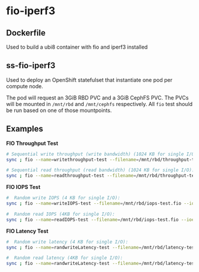 # fio-iperf3
## Dockerfile

Used to build a ubi8 container with fio and iperf3 installed
## ss-fio-iperf3

Used to deploy an OpenShift statefulset that instantiate one pod per compute node.

The pod will request an 3GiB RBD PVC and a 3GiB CephFS PVC. The PVCs will be mounted in `/mnt/rbd` and `/mnt/cephfs` respectively. All `fio` test should be run based on one of those mountpoints.

## Examples

**FIO Throughput Test**
```bash
# Sequential write throughput (write bandwidth) (1024 KB for single I/O):
sync ; fio --name=writethroughput-test --filename=/mnt/rbd/throughput-test.fio --ioengine=libaio --direct=1 --rw=write --bs=1024k --size=1Gi --iodepth=64 --numjobs=1 --group_reporting --runtime=120 --time_based

# Sequential read throughput (read bandwidth) (1024 KB for single I/O):
sync ; fio --name=readthroughput-test --filename=/mnt/rbd/throughput-test.fio --ioengine=libaio --direct=1 --rw=read --bs=1024k --size=1Gi --iodepth=64 --numjobs=1 --group_reporting --runtime=120 --time_based
```

**FIO IOPS Test**
```bash
#  Random write IOPS (4 KB for single I/O):
sync ; fio --name=writeIOPS-test --filename=/mnt/rbd/iops-test.fio --ioengine=libaio --direct=1 --rw=randwrite --bs=4k --size=1Gi --iodepth=128 --numjobs=1 --group_reporting --runtime=120 --time_based

#  Random read IOPS (4KB for single I/O):
sync ; fio --name=readIOPS-test --filename=/mnt/rbd/iops-test.fio --ioengine=libaio --direct=1 --rw=randread --bs=4k --size=1Gi --iodepth=128 --numjobs=1 --group_reporting --runtime=120 --time_based
```

**FIO Latency Test**
```bash
#  Random write latency (4 KB for single I/O):
sync ; fio --name=randwriteLatency-test --filename=/mnt/rbd/latency-test.fio --ioengine=libaio --direct=1 --rw=randwrite --bs=4k --size=1Gi --iodepth=1 --numjobs=1 --group_reporting --runtime=120 --time_based

#  Random read latency (4KB for single I/O):
sync ; fio --name=randwriteLatency-test --filename=/mnt/rbd/latency-test.fio --ioengine=libaio --direct=1 --rw=randread --bs=4k --size=1Gi --iodepth=1 --numjobs=1 --group_reporting --runtime=120 --time_based
```

